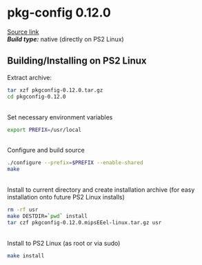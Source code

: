 # pkg-config 0.12.0

[Source link](https://pkgconfig.freedesktop.org/releases/pkgconfig-0.12.0.tar.gz)  
***Build type:*** native (directly on PS2 Linux)

## Building/Installing on PS2 Linux

Extract archive:
```bash
tar xzf pkgconfig-0.12.0.tar.gz
cd pkgconfig-0.12.0
```

&nbsp;  
Set necessary environment variables
```bash
export PREFIX=/usr/local
```

&nbsp;  
Configure and build source
```bash
./configure --prefix=$PREFIX --enable-shared
make
```

&nbsp;  
Install to current directory and create installation archive (for easy installation onto future PS2 Linux installs)
```bash
rm -rf usr
make DESTDIR=`pwd` install
tar czf pkgconfig-0.12.0.mipsEEel-linux.tar.gz usr
```

&nbsp;  
Install to PS2 Linux (as root or via sudo)
```bash
make install
```

